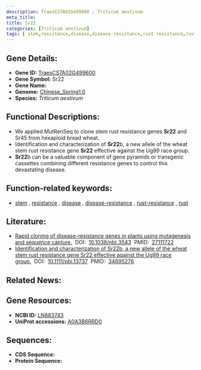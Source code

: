 ```yaml
---
description: TraesCS7A02G499600 ; Triticum aestivum
meta_title:
title: Sr22
categories: [Triticum aestivum]
tags: [ stem,resistance,disease,disease resistance,rust resistance,rust ]
---
```


## Gene Details:
- **Gene ID:**	[TraesCS7A02G499600](https://ensembl.gramene.org/Triticum_aestivum/Gene/Summary?g=TraesCS7A02G499600)
- **Gene Symbol:** Sr22
- **Gene Name:** 
- **Genome:** [Chinese_Spring1.0](https://ensembl.gramene.org/Triticum_aestivum/Info/Index)
- **Species:** *Triticum aestivum*

## Functional Descriptions:
   - We applied MutRenSeq to clone stem rust resistance genes **Sr22** and Sr45 from hexaploid bread wheat.
   - Identification and characterization of **Sr22**b, a new allele of the wheat stem rust resistance gene **Sr22** effective against the Ug99 race group.
   - **Sr22**b can be a valuable component of gene pyramids or transgenic cassettes combining different resistance genes to control this devastating disease.

## Function-related keywords:
   - [stem](/tags/stem/)&nbsp;,&nbsp;[resistance](/tags/resistance/)&nbsp;,&nbsp;[disease](/tags/disease/)&nbsp;,&nbsp;[disease-resistance](/tags/disease-resistance/)&nbsp;,&nbsp;[rust-resistance](/tags/rust-resistance/)&nbsp;,&nbsp;[rust](/tags/rust/)

## Literature:
   - [Rapid cloning of disease-resistance genes in plants using mutagenesis and sequence capture.]( https://www.nature.com/articles/nbt.3543)&nbsp;&nbsp;DOI:&nbsp;&nbsp;[10.1038/nbt.3543](https://www.nature.com/articles/nbt.3543)&nbsp;&nbsp;PMID:&nbsp;&nbsp;[27111722](https://pubmed.ncbi.nlm.nih.gov/27111722/)
   - [Identification and characterization of Sr22b, a new allele of the wheat stem rust resistance gene Sr22 effective against the Ug99 race group.]( https://onlinelibrary.wiley.com/doi/10.1111/pbi.13737)&nbsp;&nbsp;DOI:&nbsp;&nbsp;[10.1111/pbi.13737](https://onlinelibrary.wiley.com/doi/10.1111/pbi.13737)&nbsp;&nbsp;PMID:&nbsp;&nbsp;[34695276](https://pubmed.ncbi.nlm.nih.gov/34695276/)

## Related News:

## Gene Resources:
- **NCBI ID:**  [LN883743](https://www.ncbi.nlm.nih.gov/gene/?term=LN883743)
- **UniProt accessions:** [A0A3B6RRD0](https://www.uniprot.org/uniprotkb/A0A3B6RRD0/entry)



## Sequences:
- **CDS Sequence:**
- **Protein Sequence:**
